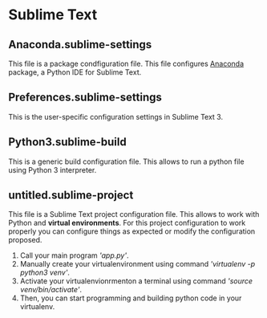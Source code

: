 # Sublime Text

## Anaconda.sublime-settings
This file is a package condfiguration file. This file configures [Anaconda](http://damnwidget.github.io/anaconda/) package, a Python IDE for Sublime Text. 

## Preferences.sublime-settings
This is the user-specific configuration settings in Sublime Text 3. 

## Python3.sublime-build
This is a generic build configuration file. This allows to run a python file using Python 3 interpreter. 

## untitled.sublime-project
This file is a Sublime Text project configuration file. This allows to work with Python and __virtual environments__. 
For this project configuration to work properly you can configure things as expected or modify the configuration proposed. 

  1) Call your main program _'app.py'_.
  2) Manually create your virtualenvironment using command _'virtualenv -p python3 venv'_.
  3) Activate your virtualenvionrmenton a terminal using command _'source venv/bin/activate'_.
  4) Then, you can start programming and building python code in your virtualenv.
